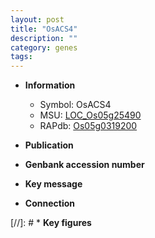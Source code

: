 ```yaml
---
layout: post
title: "OsACS4"
description: ""
category: genes
tags: 
---
```


* **Information**  
    + Symbol: OsACS4  
    + MSU: [LOC_Os05g25490](http://rice.uga.edu/cgi-bin/ORF_infopage.cgi?orf=LOC_Os05g25490)  
    + RAPdb: [Os05g0319200](http://rapdb.dna.affrc.go.jp/viewer/gbrowse_details/irgsp1?name=Os05g0319200)  

* **Publication**  

* **Genbank accession number**  

* **Key message**  

* **Connection**  

[//]: # * **Key figures**  



